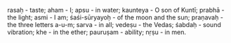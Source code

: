 rasaḥ - taste; aham - I; apsu - in water; kaunteya - O son of Kuntī; prabhā - the light; asmi - I am; śaśi-sūryayoḥ - of the moon and the sun; praṇavaḥ - the three letters a-u-m; sarva - in all; vedeṣu - the Vedas; śabdaḥ - sound vibration; khe - in the ether; pauruṣam - ability; nṛṣu - in men.